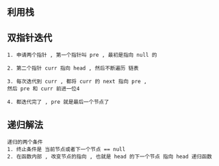 ## 利用栈


## 双指针迭代
    1. 申请两个指针 , 第一个指针叫 pre , 最初是指向 null 的

    2. 第二个指针 curr 指向 head , 然后不断遍历 链表

    3. 每次迭代到 curr , 都将 curr 的 next 指向 pre ,
    然后 pre 和 curr 前进一位4
    
    4. 都迭代完了 , pre 就是最后一个节点了 


## 递归解法
    递归的两个条件
    1. 终止条件是 当前节点或者下一个节点 == null
    2. 在函数内部 , 改变节点的指向 , 也就是 head 的下一个节点 指向 head 递归函数
